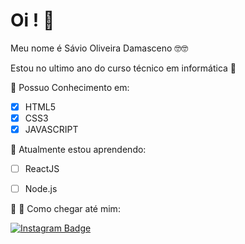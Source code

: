 
# Oi ! 👋

  

Meu nome é Sávio Oliveira Damasceno 🤓🤓

Estou no ultimo ano do curso técnico em informática 🤙

🧠 Possuo Conhecimento em:

- [x] HTML5
- [x] CSS3
- [x] JAVASCRIPT

🌱 Atualmente estou aprendendo:
- [ ] ReactJS
- [ ] Node.js


🔭 👀 Como chegar até mim:

[![Instagram Badge](https://img.shields.io/badge/-osaviodamasceno-232931?style=flat&logo=Instagram&logoColor=00A8CC&link=https://www.instagram.com/osaviodamasceno/)](https://www.instagram.com/osaviodamasceno/)
